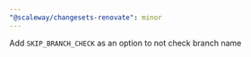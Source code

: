 ```yaml
---
"@scaleway/changesets-renovate": minor
---
```


Add `SKIP_BRANCH_CHECK` as an option to not check branch name
